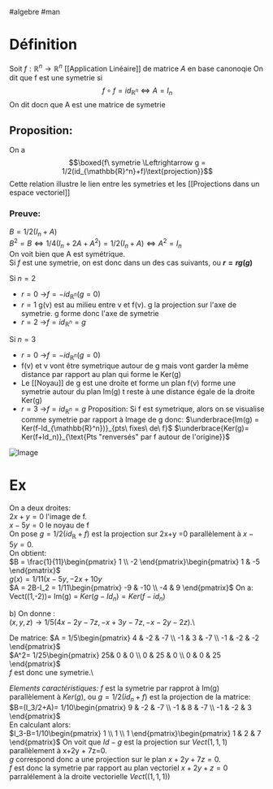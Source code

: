 #algebre #man 
# Définition
Soit $f:\mathbb{R}^n \to \mathbb{R}^n$ [[Application Linéaire]] de matrice $A$ en base canonoqie
On dit que  f est une symetrie si 
$$f \circ f = id_{\mathbb{R}^n} \Leftrightarrow A = I_n$$
On dit docn que A est une matrice de symetrie
## Proposition:
On a
$$\boxed{f\ symetrie \Leftrightarrow g = 1/2(id_{\mathbb{R}^n}+f)\text{projection}}$$
Cette relation illustre le lien entre les symetries et les [[Projections dans un espace vectoriel]]

### Preuve:
$B = 1/2(I_n +A)$\
$B^2=B \Leftrightarrow 1/4(I_n + 2A +A^2)=1/2(I_n+A)\Leftrightarrow A^2 = I_n$\
On voit bien que A est symétrique.\
Si $f$ est une symetrie, on est donc dans un des cas suivants, ou __$r =rg(g)$__

Si $n = 2$
- $r=0$ ->$f = -id_{\mathbb{R}^n}(g=0)$
- $r=1$ g(v) est au milieu entre v et f(v). g la projection sur l'axe de symetrie. g forme donc l'axe de symetrie
- $r=2$ ->$f = id_{\mathbb{R}^n}=g$

Si $n= 3$
- $r=0$ ->$f = -id_{\mathbb{R}^n}(g=0)$
- f(v)  et v vont être symetrique autour de g mais vont garder la même distance par rapport au plan qui forme le Ker(g)
- Le [[Noyau]] de g est une droite et forme un plan f(v) forme une symetrie autour du plan Im(g) t reste à une distance égale de la droite Ker(g)
- $r=3$ ->$f = id_{\mathbb{R}^n}=g$
Proposition: Si f est symetrique, alors on se visualise comme symetrie par rapport à Image de g donc:
$\underbrace{Im(g) = Ker(f-Id_{\mathbb{R}^n})}_{pts\ fixes\ de\ f}$
$\underbrace{Ker(g)= Ker(f+Id_n)}_{\text{Pts "renversés" par f autour de l'origine}}$

![Image](Symetrieplan.png)

# Ex
On a deux droites:\
$2x + y = 0$ l'image de f.\
$x - 5y = 0$ le noyau de f\
On pose $g = 1/2(id_\mathbb{R}+f)$ est la projection sur 2x+y =0 parallèlement à $x-5y = 0$.\
On obtient:\
$B = \frac{1}{11}\begin{pmatrix}
1   \\
-2  
\end{pmatrix}\begin{pmatrix}
1 & -5 
\end{pmatrix}$\
$g(x) = 1/11(x-5y, -2x+10y$\
$A = 2B-I_2 = 1/11\begin{pmatrix}
-9 & -10 \\
-4 & 9
\end{pmatrix}$
On a: Vect((1,-2))= Im(g) = $Ker(g-Id_n)=Ker(f-id_n)$

b) On donne :\
$(x,y,z)\to1/5(4x-2y-7z, -x+3y-7z, -x-2y-2z)$.\

De matrice:
$A = 1/5\begin{pmatrix}
4 & -2 & -7 \\
-1 & 3 & -7 \\
-1 & -2 & -2
\end{pmatrix}$\
$A^2= 1/25\begin{pmatrix}
25& 0 & 0 \\
0 & 25 & 0 \\
0 & 0 & 25
\end{pmatrix}$\
$f$ est donc une symetrie.\

_Elements caractéristiques:_ $f$ est la symetrie par rapprot à Im(g) parallèlement à $Ker(g)$, ou $g=  1/2(id_n+f)$ est la projection de la matrice:\
$B=(I_3/2+A)= 1/10\begin{pmatrix}
9 & -2 & -7 \\
-1 & 8 & -7 \\
-1 & -2 & 3
\end{pmatrix}$\
En calculant alors:\
$I_3-B=1/10\begin{pmatrix}
1 \\
1 \\
1
\end{pmatrix}\begin{pmatrix}
1 & 2 & 7
\end{pmatrix}$
On voit que $Id-g$ est la projection sur $Vect(1,1,1)$ parallèlement à x+2y + 7z=0.\
$g$ correspond donc a une projection sur le plan $x+ 2y + 7z = 0$. \
$f$ est donc la symetrie par rapport au plan vectoriel $x + 2y + z = 0$ parralélement à la droite vectorielle $Vect((1,1,1))$